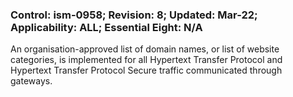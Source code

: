 ### Control: ism-0958; Revision: 8; Updated: Mar-22; Applicability: ALL; Essential Eight: N/A
<p>An organisation-approved list of domain names, or list of website categories, is implemented for all Hypertext Transfer Protocol and Hypertext Transfer Protocol Secure traffic communicated through gateways.</p>